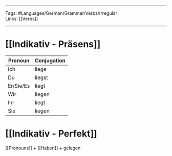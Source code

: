 ___
Tags: #Languages/German/Grammar/Verbs/Irregular  
Links: [[Verbs]]
___
# [[Indikativ - Präsens]]
Pronoun|Conjugation
------------ | ------------
Ich | liege
Du | liegst
Er/Sie/Es | liegt
Wir | liegen
Ihr | liegt
Sie | liegen

# [[Indikativ - Perfekt]]
[[Pronouns]] + [[Haben]] + gelegen